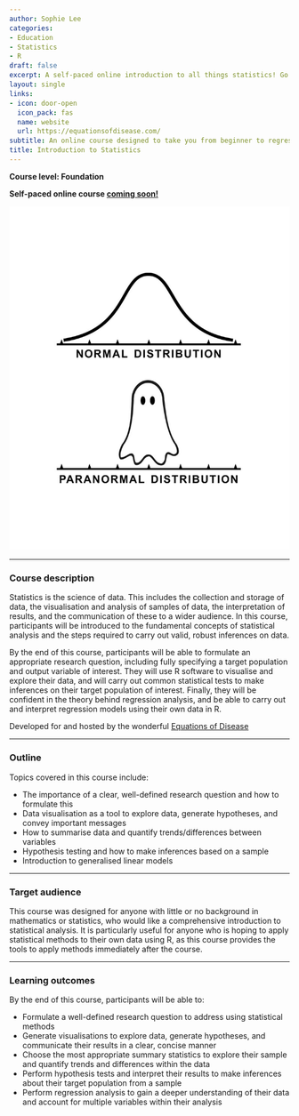 ```yaml
---
author: Sophie Lee
categories:
- Education
- Statistics
- R
draft: false
excerpt: A self-paced online introduction to all things statistics! Go from zero to regression via visualisation, summary statistics, and hypothesis testing. 
layout: single
links:
- icon: door-open
  icon_pack: fas
  name: website
  url: https://equationsofdisease.com/
subtitle: An online course designed to take you from beginner to regression in your own time.
title: Introduction to Statistics
---
```


**Course level: Foundation**

**Self-paced online course [coming soon!](https://equationsofdisease.com/)**

![](paranormal_dist.png)

---

### Course description
Statistics is the science of data. This includes the collection and storage of data, the visualisation and analysis of samples of data, the interpretation of results, and the communication of these to a wider audience. In this course, participants will be introduced to the fundamental concepts of statistical analysis and the steps required to carry out valid, robust inferences on data.

By the end of this course, participants will be able to formulate an appropriate research question, including fully specifying a target population and output variable of interest. They will use R software to visualise and explore their data, and will carry out common statistical tests to make inferences on their target population of interest. Finally, they will be confident in the theory behind regression analysis, and be able to carry out and interpret regression models using their own data in R.

Developed for and hosted by the wonderful [Equations of Disease](https://equationsofdisease.com/)

---

### Outline
Topics covered in this course include:
- The importance of a clear, well-defined research question and how to formulate this
- Data visualisation as a tool to explore data, generate hypotheses, and convey important messages
- How to summarise data and quantify trends/differences between variables
- Hypothesis testing and how to make inferences based on a sample
- Introduction to generalised linear models

--- 

### Target audience
This course was designed for anyone with little or no background in mathematics or statistics, who would like a comprehensive introduction to statistical analysis. It is particularly useful for anyone who is hoping to apply statistical methods to their own data using R, as this course provides the tools to apply methods immediately after the course.

---

### Learning outcomes
By the end of this course, participants will be able to:
- Formulate a well-defined research question to address using statistical methods
- Generate visualisations to explore data, generate hypotheses, and communicate their results in a clear, concise manner
- Choose the most appropriate summary statistics to explore their sample and quantify trends and differences within the data
- Perform hypothesis tests and interpret their results to make inferences about their target population from a sample
- Perform regression analysis to gain a deeper understanding of their data and account for multiple variables within their analysis
